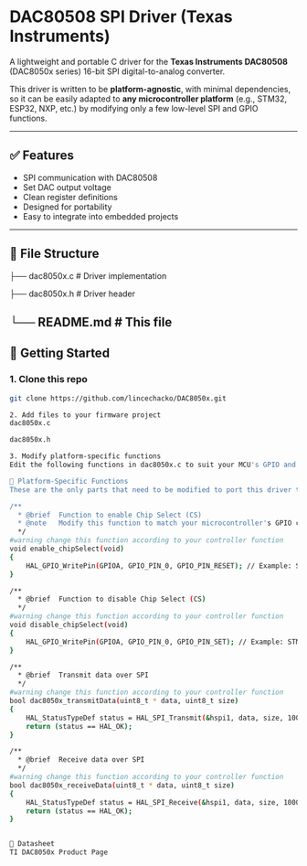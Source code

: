 # DAC80508 SPI Driver (Texas Instruments)

A lightweight and portable C driver for the **Texas Instruments DAC80508** (DAC8050x series) 16-bit SPI digital-to-analog converter.

This driver is written to be **platform-agnostic**, with minimal dependencies, so it can be easily adapted to **any microcontroller platform** (e.g., STM32, ESP32, NXP, etc.) by modifying only a few low-level SPI and GPIO functions.

---

## ✅ Features

- SPI communication with DAC80508
- Set DAC output voltage
- Clean register definitions
- Designed for portability
- Easy to integrate into embedded projects

---

## 📁 File Structure
├── dac8050x.c # Driver implementation

├── dac8050x.h # Driver header

└── README.md # This file
---

## 🚀 Getting Started

### 1. Clone this repo
```bash
git clone https://github.com/lincechacko/DAC8050x.git

2. Add files to your firmware project
dac8050x.c

dac8050x.h

3. Modify platform-specific functions
Edit the following functions in dac8050x.c to suit your MCU's GPIO and SPI APIs.

🔧 Platform-Specific Functions
These are the only parts that need to be modified to port this driver to a different microcontroller:

/**
  * @brief  Function to enable Chip Select (CS)
  * @note   Modify this function to match your microcontroller's GPIO control
  */
#warning change this function according to your controller function
void enable_chipSelect(void)
{
    HAL_GPIO_WritePin(GPIOA, GPIO_PIN_0, GPIO_PIN_RESET); // Example: STM32 HAL
}

/**
  * @brief  Function to disable Chip Select (CS)
  */
#warning change this function according to your controller function
void disable_chipSelect(void)
{
    HAL_GPIO_WritePin(GPIOA, GPIO_PIN_0, GPIO_PIN_SET); // Example: STM32 HAL
}

/**
  * @brief  Transmit data over SPI
  */
#warning change this function according to your controller function
bool dac8050x_transmitData(uint8_t * data, uint8_t size)
{
    HAL_StatusTypeDef status = HAL_SPI_Transmit(&hspi1, data, size, 1000);
    return (status == HAL_OK);
}

/**
  * @brief  Receive data over SPI
  */
#warning change this function according to your controller function
bool dac8050x_receiveData(uint8_t * data, uint8_t size)
{
    HAL_StatusTypeDef status = HAL_SPI_Receive(&hspi1, data, size, 1000);
    return (status == HAL_OK);
}


📘 Datasheet
TI DAC8050x Product Page
